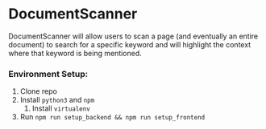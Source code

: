 # DocumentScanner
DocumentScanner will allow users to scan a page (and eventually an entire document) to search for a specific keyword and will highlight the context where that keyword is being mentioned. 


### Environment Setup:
1. Clone repo
1. Install `python3` and `npm`
    1. Install `virtualenv`
1. Run `npm run setup_backend && npm run setup_frontend`
